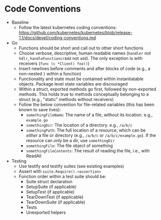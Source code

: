 # Code Conventions

  - Baseline
    - Follow the latest kubernetes coding conventions: https://github.com/kubernetes/kubernetes/blob/release-1.1/docs/devel/coding-conventions.md
  - Go
    - Functions should be short and call out to other short functions
    - Choose verbose, descriptive, human readable names (`handler` not `hdlr`, `handleFunctioncrAdd` not `add`). The only exception is with receivers (`func (c *Client) foo()`)
    - Insert newlines before comments and after blocks of code (e.g., a non-nested `}` within a function)
    - Functionality and state must be contained within instantiatable objects. Package level state variables are discouraged
    - Within a struct, exported methods go first, followed by non-exported methods. This holds true to methods conceptually belonging to a struct (e.g., "static" methods without receivers)
    - Follow the below convention for file-related variables (this has been known to save lives):
      - `somethingFileName`: The name of a file, without its location. e.g., `example.go`
      - `somethingDir`: The location of a directory. e.g., `/a/b/c`
      - `somethingPath`: The full location of a resource, which can be _either_ a file or directory (e.g., `/a/b/c` or `/a/b/c/example.go`). If the resource can _only_ be a dir, use `somethingDir`
      - `somethingFile`: The file object of something
      - `somethingFileContents`: The result of reading the file, i.e., with ReadAll
  - Testing
    - Use testify and testify suites (see existing examples)
    - Assert with `suite.Require().<assertion>`
    - Function order within a test suite should be:
      - Suite struct declaration
      - SetupSuite (if applicable)
      - SetupTest (if applicable)
      - TearDownTest (if applicable)
      - TearDownSuite (if applicable)
      - Tests
      - Unexported helpers
